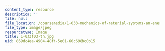 ```yaml
---
content_type: resource
description: ''
file: null
file_location: /coursemedia/1-033-mechanics-of-material-systems-an-energy-approach-fall-2003/869dc4ea490448ff5e0160c698bc0b15_1-033f03-th.jpg
file_type: image/jpeg
resourcetype: Image
title: 1-033f03-th.jpg
uid: 869dc4ea-4904-48ff-5e01-60c698bc0b15
---
```

